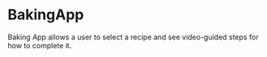 # BakingApp
Baking App allows a user to select a recipe and see video-guided steps for how to complete it.
